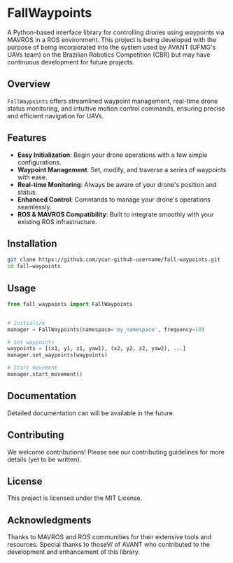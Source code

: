# FallWaypoints

A Python-based interface library for controlling drones using waypoints via MAVROS in a ROS environment. This project is being developed with the purpose of being incorporated into the system used by AVANT (UFMG's UAVs team) on the Brazilian Robotics Competition (CBR) but may have continuous development for future projects.

## Overview

`FallWaypoints` offers streamlined waypoint management, real-time drone status monitoring, and intuitive motion control commands, ensuring precise and efficient navigation for UAVs.

## Features

- **Easy Initialization**: Begin your drone operations with a few simple configurations.
- **Waypoint Management**: Set, modify, and traverse a series of waypoints with ease.
- **Real-time Monitoring**: Always be aware of your drone's position and status.
- **Enhanced Control**: Commands to manage your drone's operations seamlessly.
- **ROS & MAVROS Compatibility**: Built to integrate smoothly with your existing ROS infrastructure.

## Installation

```bash
git clone https://github.com/your-github-username/fall-waypoints.git
cd fall-waypoints
```

## Usage
```python
from fall_waypoints import FallWaypoints


# Initialize
manager = FallWaypoints(namespace='my_namespace', frequency=10)

# Set waypoints
waypoints = [(x1, y1, z1, yaw1), (x2, y2, z2, yaw2), ...]
manager.set_waypoints(waypoints)

# Start movement
manager.start_movement()
```

## Documentation
Detailed documentation can will be available in the future.

## Contributing
We welcome contributions! Please see our contributing guidelines for more details (yet to be written).

## License
This project is licensed under the MIT License.

## Acknowledgments
Thanks to MAVROS and ROS communities for their extensive tools and resources.
Special thanks to thoseV/ of AVANT who contributed to the development and enhancement of this library.
